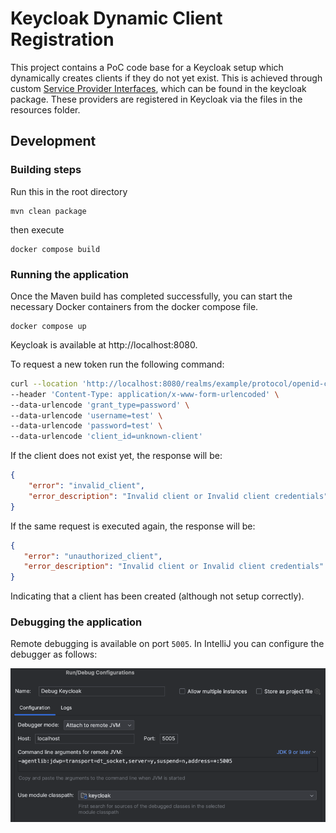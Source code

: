 # Keycloak Dynamic Client Registration

This project contains a PoC code base for a Keycloak setup which dynamically creates clients if they do not yet exist. This is achieved through custom [Service Provider Interfaces](https://www.keycloak.org/docs/latest/server_development/#_providers), which can be found in the keycloak package. These providers are registered in Keycloak via the files in the resources folder.

## Development

### Building steps

Run this in the root directory
```
mvn clean package
```

then execute
```
docker compose build
```

### Running the application

Once the Maven build has completed successfully, you can start the necessary Docker
containers from the docker compose file.

```
docker compose up
```

Keycloak is available at http://localhost:8080.

To request a new token run the following command:

```bash
curl --location 'http://localhost:8080/realms/example/protocol/openid-connect/token' \
--header 'Content-Type: application/x-www-form-urlencoded' \
--data-urlencode 'grant_type=password' \
--data-urlencode 'username=test' \
--data-urlencode 'password=test' \
--data-urlencode 'client_id=unknown-client'
```

If the client does not exist yet, the response will be:

```json
{
    "error": "invalid_client",
    "error_description": "Invalid client or Invalid client credentials"
}
```

If the same request is executed again, the response will be:

 ```json
{
    "error": "unauthorized_client",
    "error_description": "Invalid client or Invalid client credentials"
}
 ```

Indicating that a client has been created (although not setup correctly).

### Debugging the application

Remote debugging is available on port `5005`. In IntelliJ you can configure the debugger as
follows:

![img.png](docs/intellij_keycloak_debugging.png)